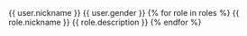 <user>
<name>{{ user.nickname }}</name>
<gender>{{ user.gender }}</gender>
</user>
<role-info>
{% for role in roles %}
<role-{{ loop.index }}>
<name>{{ role.nickname }}</name>
<description>
{{ role.description }}
</description>
</role-{{ loop.index }}>
{% endfor %}
</role-info>